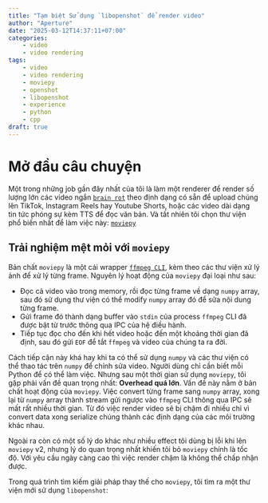 ```yaml
---
title: "Tạm biệt Sử dụng `libopenshot` để render video"
author: "Aperture"
date: "2025-03-12T14:37:11+07:00"
categories:
    - video
    - video rendering
tags:
    - video
    - video rendering
    - moviepy
    - openshot
    - libopenshot
    - experience
    - python
    - cpp
draft: true
---
```


# Mở đầu câu chuyện

Một trong những job gần đây nhất của tôi là làm một renderer để render số lượng lớn các video ngắn [`brain rot`](https://en.wikipedia.org/wiki/Brain_rot) theo định dạng có sẵn để upload chúng lên TikTok, Instagram Reels hay Youtube Shorts, hoặc các video dài dạng tin tức phóng sự kèm TTS để đọc văn bản. Và tất nhiên tôi chọn thư viện phổ biến nhất để làm việc này: [`moviepy`](https://github.com/Zulko/moviepy)

## Trải nghiệm mệt mỏi với `moviepy`

Bản chất `moviepy` là một cái wrapper [`ffmpeg CLI`](https://ffmpeg.org), kèm theo các thư viện xử lý ảnh để xử lý từng frame. Nguyên lý hoạt động của `moviepy` đại loại như sau:

- Đọc cả video vào trong memory, rồi đọc từng frame về dạng `numpy` array, sau đó sử dụng thư viện có thể modify `numpy` array đó để sửa nội dung từng frame. 
- Gửi frame đó thành dạng buffer vào `stdin` của process `ffmpeg` CLI đã được bật từ trước thông qua IPC của hệ điều hành.
- Tiếp tục đọc cho đến khi hết video hoặc đến một khoảng thời gian đã định, sau đó gửi `EOF` để tắt `ffmpeg` và video của chúng ta ra đời.

Cách tiếp cận này khá hay khi ta có thể sử dụng `numpy` và các thư viện có thể thao tác trên `numpy` để chỉnh sửa video. Người dùng chỉ cần biết mỗi Python để có thể làm việc. Nhưng sau một thời gian sử dụng `moviepy`, tôi gặp phải vấn đề quan trọng nhất: **Overhead quá lớn**. Vấn đề này nằm ở bản chất hoạt động của `moviepy`. Việc convert từng frame sang `numpy` array, xong lại từ `numpy` array thành stream gửi ngược vào `ffmpeg` CLI thông qua IPC sẽ mất rất nhiều thời gian. Từ đó việc render video sẽ bị chậm đi nhiều chỉ vì convert data xong serialize chúng thành các định dạng của các môi trường khác nhau.

Ngoài ra còn có một số lý do khác như nhiều effect tôi dùng bị lỗi khi lên `moviepy` v2, nhưng lý do quan trọng nhất khiến tôi bỏ `moviepy` chính là tốc độ. Với yêu cầu ngày càng cao thì việc render chậm là không thể chấp nhận được.

Trong quá trình tìm kiếm giải pháp thay thế cho `moviepy`, tôi tìm ra một thư viện mới sử dụng `libopenshot`: